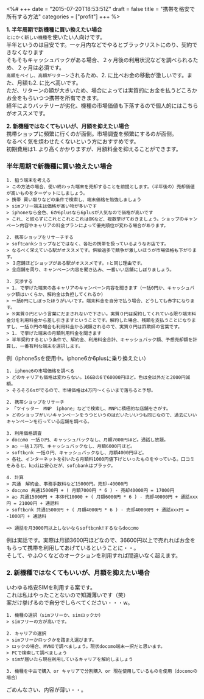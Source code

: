 <%#
+++
date = "2015-07-20T18:53:51Z"
draft = false
title = "携帯を格安で所有する方法"
categories = ["profit"]
+++
%>


**1. 半年周期で新機種に買い換えたい場合**<br>
`とにかく新しい機種`を使いたい人向けです。<br>
半年というのは目安です。一ヶ月内などでやるとブラックリストにのり、契約できなくなります<br>
そもそもキャッシュバックがある場合、２ヶ月後の利用状況などを調べられるため、２ヶ月は必須です。<br>
`高額をペイし、高額がリターン`されるため、2. に比べお金の移動が激しいです。また、月額も2. に比べ高いです。<br>
ただ、リターンの額が大きいため、場合によっては実質的にお金を払うどころかお金をもらいつつ携帯を所有できます。<br>
経年によりバッテリーが劣化、機種の市場価値も下落するので個人的にはこちらがオススメです。

**2. 新機種ではなくてもいいが、月額を抑えたい場合**<br>
携帯ショップに頻繁に行くのが面倒。市場調査を頻繁にするのが面倒。<br>
なるべく気を煩わせたくないという方におすすめです。<br>
初期費用は1. より高くかかりますが、月額料金を抑えることができます。<br>


### 半年周期で新機種に買い換えたい場合

```
1. 狙う端末を考える
> この方法の場合、使い終わった端末を売却することを前提とします。（半年後の）売却価値が高いものをターゲットにしましょう。
> 携帯 買い取りなどの条件で検索し、端末価格を勉強しましょう
> simフリー端末は価格が高い物が多いです
> iphoneなら金色、6か6plusなら6plusが人気なので価格が高いです
> これ、と絞らずにこれとこれとこれはOKなど、複数挙げておきましょう。ショップのキャンペーン内容やキャリアの料金プランによって優先順位が変わる場合があります。

2. 携帯ショップをリサーチする
> soft○ankショップなどではなく、各社の携帯を扱っているようなお店です。
> なるべく栄えている駅がオススメです。供給過多で競争が激しいほうが市場価格も下がります。
> ３店舗ほどショップがある駅がオススメです。↑と同じ理由です。
> 全店舗を周り、キャンペーン内容を聞き込み、一番いい店舗にしぼりましょう。

3. 交渉する
> 1. で挙げた端末の各キャリアのキャンペーン内容を聞きます（一括0円か、キャッシュバック額はいくらか、解約金は負担してくれるか）
> 一括0円にしぼったほうがいいです。端末料金を自分で払う場合、どうしても赤字になります。
> ※実質０円という言葉にだまされないで下さい。実質０円は契約してくれている限り端末料金分を利用料金から差し引きますということです。解約した場合、残額を支払うことになりますし、一括０円の場合も利用料金から減額されるので、実質０円は詐欺師の言葉です。
> 1. で挙げた端末の月額利用料金を聞きます
> 半年契約するという条件で、解約金、利用料金合計、キャッシュバック額、予想売却額を計算し、一番有利な端末を選択します。
```

例（iphone5sを使用中。iphone6か6plusに乗り換えたい）
```
1. iphone6の市場価格を調べる
> どのキャリアも価格は変わらない。16GBの6で60000円ほど。色は金以外だと2000円減額。
> そろそろ6sがでるので、市場価格は4万円～くらいまで落ちると予想。

2. 携帯ショップをリサーチ
> 「ツイッター　MNP　iphone」などで検索し、MNPに積極的な店舗をさがす。
> どのショップがいいキャンペーンをうつというのはだいたいいつも同じなので、過去にいいキャンペーンを行っている店舗を調べる。

3. 利用価格調査
> doc○mo 一括０円、キャッシュバックなし、月額7000円ほど。通話し放題。
> a○ 一括１万円、キャッシュバックなし、月額6000円ほど。
> softb○nk 一括０円、キャッシュバックなし、月額4000円ほど。
> 各社、インターネットを引いたら月額料1000円値下げといったものをやっている。口コミをみると、k○diは安心だが、sof○bankはブラック。

4. 計算
> 共通　解約金、事務手数料など15000円。売却-40000円
> doc○mo 共通15000円 + ( 月額7000円 * 6 ) - 売却40000円 = 17000円
> a○ 共通15000円 + 本体代10000 + ( 月額6000円 * 6 ) - 売却40000円 + 通話xxx円 = 21000円 + 通話料
> softb○nk 共通15000円 + ( 月額4000円 * 6 ) - 売却40000円 + 通話xxx円 = -1000円 + 通話料

=> 通話を月3000円以上しないならsoftb○nk!するならdoc○mo
```

例は実話です。実際は月額3600円ほどなので、36600円以上で売れればお金をもらって携帯を利用してあげているということに・・。<br>
そして、やふ○くなどのオークションを利用すれば間違いなく超えます。



### 2. 新機種ではなくてもいいが、月額を抑えたい場合

いわゆる格安SIMを利用する案です。<br>
これは私はやったことないので知識薄いです（笑）<br>
案だけ挙げるので自分でしらべてください・・・w。

```
1. 機種の選択（simフリーか、simロックか）
> simフリーの方が高いです。

2. キャリアの選択
> simフリーかロックかを踏まえ選びます。
> ロックの場合、MVNOで調べましょう。現状docomo端末一択だと思います。
> PCで検索して調べましょう
> simが届いたら現在利用しているキャリアを解約しましょう

3. 機種を中古で購入 or キャリアで分割購入 or 現在使用しているものを使用（docomoの場合）
```

ごめんなさい、内容が薄い・・。

